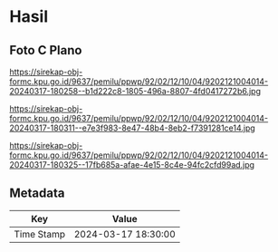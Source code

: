 # Hasil

## Foto C Plano

https://sirekap-obj-formc.kpu.go.id/9637/pemilu/ppwp/92/02/12/10/04/9202121004014-20240317-180258--b1d222c8-1805-496a-8807-4fd0417272b6.jpg

https://sirekap-obj-formc.kpu.go.id/9637/pemilu/ppwp/92/02/12/10/04/9202121004014-20240317-180311--e7e3f983-8e47-48b4-8eb2-f7391281ce14.jpg

https://sirekap-obj-formc.kpu.go.id/9637/pemilu/ppwp/92/02/12/10/04/9202121004014-20240317-180325--17fb685a-afae-4e15-8c4e-94fc2cfd99ad.jpg


## Metadata

| Key        | Value               |
| ---------- | ------------------- |
| Time Stamp | 2024-03-17 18:30:00 |



